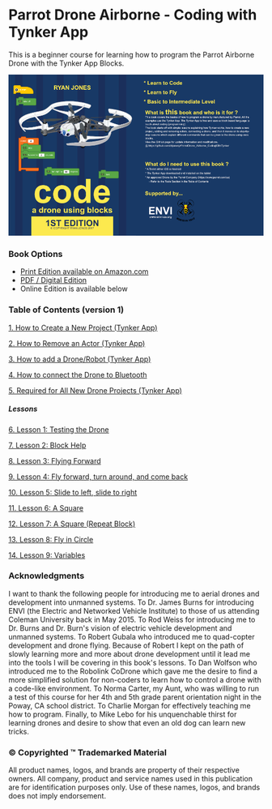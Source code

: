# Parrot Drone Airborne - Coding with Tynker App

This is a beginner course for learning how to program the Parrot Airborne Drone with the Tynker App Blocks.

![](book-covers-front-and-back.png)
### Book Options
- [Print Edition available on Amazon.com](https://www.amazon.com/Drone-Using-Blocks-step-step/dp/1973109425/ref=sr_1_1?ie=UTF8&qid=1510168157&sr=8-1&keywords=code+a+drone+using+blocks)
- [PDF / Digital Edition](Code-A-Drone-Using-Blocks.pdf) 
- Online Edition is available below


### Table of Contents (version 1)


[1. How to Create a New Project (Tynker App)](docs/01-how-to-create-a-new-project.md)

[2. How to Remove an Actor (Tynker App)](docs/02-how-to-remove-an-actor.md)

[3. How to add a Drone/Robot (Tynker App)](docs/03-how-to-add-a-drone-robot.md)

[4. How to connect the Drone to Bluetooth](docs/04-how-connect-the-drone-to-bluetooth.md)

[5. Required for All New Drone Projects (Tynker App)](docs/05-required-for-all-new-drone-projects.md)

##### Lessons

[6. Lesson 1: Testing the Drone](docs/06-lesson-1-testing-the-drone.md)

[7. Lesson 2: Block Help](docs/07-lesson-2-block-help.md)

[8. Lesson 3: Flying Forward](docs/08-lesson-3-flying-forward.md)

[9. Lesson 4: Fly forward, turn around, and come back](docs/09-lesson-4-fly-forward-turn-arond-come-back.md)

[10. Lesson 5: Slide to left, slide to right](docs/10-lesson-5-slide-left-slide-right.md)

[11. Lesson 6: A Square](docs/11-lesson-6-a-square.md)

[12. Lesson 7: A Square (Repeat Block)](docs/12-lesson-7-a-square-repeat-block.md)

[13. Lesson 8: Fly in Circle](docs/13-lesson-8-fly-in-a-circle.md)

[14. Lesson 9: Variables](docs/14-lesson-9-variables.md)


### Acknowledgments

I want to thank the following people for introducing me to aerial drones and development into unmanned systems. To Dr. James Burns for introducing ENVI (the Electric and Networked Vehicle Institute) to those of us attending Coleman University back in May 2015. To Rod Weiss for introducing me to Dr. Burns and Dr. Burn's vision of electric vehicle development and unmanned systems. To Robert Gubala who introduced me to quad-copter development and drone flying. Because of Robert I kept on the path of slowly learning more and more about drone development until it lead me into the tools I will be covering in this book's lessons. To Dan Wolfson who introduced me to the Robolink CoDrone which gave me the desire to find a more simplified solution for non-coders to learn how to control a drone with a code-like environment. To Norma Carter, my Aunt, who was willing to run a test of this course for her 4th and 5th grade parent orientation night in the Poway, CA school district. To Charlie Morgan for effectively teaching me how to program. Finally, to Mike Lebo for his unquenchable thirst for learning drones and desire to show that even an old dog can learn new tricks.

### © Copyrighted ™ Trademarked Material

All product names, logos, and brands are property of their respective owners. All company, product and service names used in this publication are for identification purposes only. Use of these names, logos, and brands does not imply endorsement.



